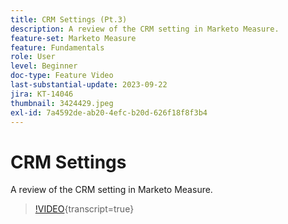 ```yaml
---
title: CRM Settings (Pt.3)
description: A review of the CRM setting in Marketo Measure.
feature-set: Marketo Measure
feature: Fundamentals
role: User
level: Beginner
doc-type: Feature Video
last-substantial-update: 2023-09-22
jira: KT-14046
thumbnail: 3424429.jpeg
exl-id: 7a4592de-ab20-4efc-b20d-626f18f8f3b4
---
```

# CRM Settings

A review of the CRM setting in Marketo Measure.

>[!VIDEO](https://video.tv.adobe.com/v/3424429/?learn=on){transcript=true}
